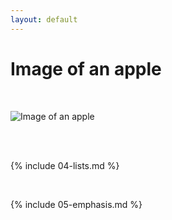 ```yaml
---
layout: default
---
```


# Image of an apple

<br>

![Image of an apple](https://i2.wp.com/ceklog.kindel.com/wp-content/uploads/2013/02/firefox_2018-07-10_07-50-11.png?fit=641%2C618&ssl=1)


<br>

<br>

{% include 04-lists.md %}

<br>

{% include 05-emphasis.md %}